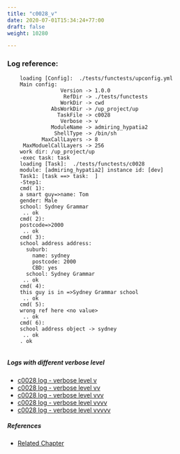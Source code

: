 ```yaml
---
title: "c0028_v"
date: 2020-07-01T15:34:24+77:00
draft: false
weight: 10280

---
```


### Log reference: <no value>

```
    loading [Config]:  ./tests/functests/upconfig.yml
    Main config:
                 Version -> 1.0.0
                  RefDir -> ./tests/functests
                 WorkDir -> cwd
              AbsWorkDir -> /up_project/up
                TaskFile -> c0028
                 Verbose -> v
              ModuleName -> admiring_hypatia2
               ShellType -> /bin/sh
           MaxCallLayers -> 8
     MaxModuelCallLayers -> 256
    work dir: /up_project/up
    -exec task: task
    loading [Task]:  ./tests/functests/c0028
    module: [admiring_hypatia2] instance id: [dev]
    Task1: [task ==> task:  ]
    -Step1:
    cmd( 1):
    a smart guy=>name: Tom
    gender: Male
    school: Sydney Grammar
     .. ok
    cmd( 2):
    postcode=>2000
     .. ok
    cmd( 3):
    school address address:
      suburb:
        name: sydney
        postcode: 2000
        CBD: yes
      school: Sydney Grammar
     .. ok
    cmd( 4):
    this guy is in =>Sydney Grammar school
     .. ok
    cmd( 5):
    wrong ref here <no value>
     .. ok
    cmd( 6):
    school address object -> sydney
     .. ok
    . ok
    
```

##### Logs with different verbose level
* [c0028 log - verbose level v](../../logs/c0028_v)
* [c0028 log - verbose level vv](../../logs/c0028_vv)
* [c0028 log - verbose level vvv](../../logs/c0028_vvv)
* [c0028 log - verbose level vvvv](../../logs/c0028_vvvv)
* [c0028 log - verbose level vvvvv](../../logs/c0028_vvvvv)

##### References
* [Related Chapter](../../dvars/c0028)
